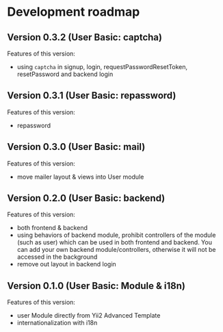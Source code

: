 # Development roadmap

## Version 0.3.2 (User Basic: captcha)

Features of this version:

* using `captcha` in signup, login, requestPasswordResetToken, resetPassword and backend login


## Version 0.3.1 (User Basic: repassword)

Features of this version:

* repassword


## Version 0.3.0 (User Basic: mail)

Features of this version:

* move mailer layout & views into User module


## Version 0.2.0 (User Basic: backend)

Features of this version:

* both frontend & backend
* using behaviors of backend module, prohibit controllers of the module (such as user) which can be used in both frontend and backend. You can add your own backend module/controllers, otherwise it will not be accessed in the background
* remove out layout in backend login


## Version 0.1.0 (User Basic: Module & i18n)

Features of this version:

* user Module directly from Yii2 Advanced Template
* internationalization with i18n
